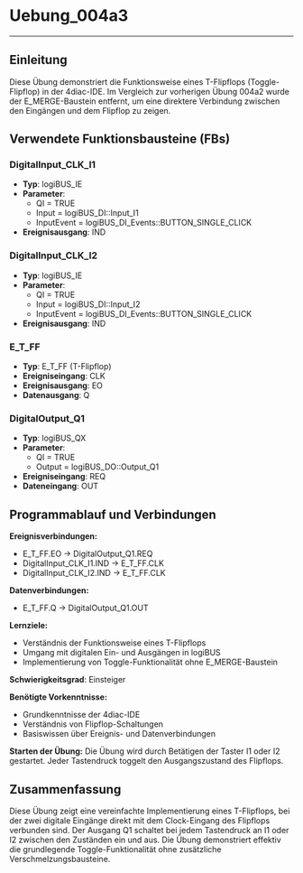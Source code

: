 # Uebung_004a3

* * * * * * * * * *

## Einleitung
Diese Übung demonstriert die Funktionsweise eines T-Flipflops (Toggle-Flipflop) in der 4diac-IDE. Im Vergleich zur vorherigen Übung 004a2 wurde der E_MERGE-Baustein entfernt, um eine direktere Verbindung zwischen den Eingängen und dem Flipflop zu zeigen.

## Verwendete Funktionsbausteine (FBs)

### DigitalInput_CLK_I1
- **Typ**: logiBUS_IE
- **Parameter**:
  - QI = TRUE
  - Input = logiBUS_DI::Input_I1
  - InputEvent = logiBUS_DI_Events::BUTTON_SINGLE_CLICK
- **Ereignisausgang**: IND

### DigitalInput_CLK_I2
- **Typ**: logiBUS_IE
- **Parameter**:
  - QI = TRUE
  - Input = logiBUS_DI::Input_I2
  - InputEvent = logiBUS_DI_Events::BUTTON_SINGLE_CLICK
- **Ereignisausgang**: IND

### E_T_FF
- **Typ**: E_T_FF (T-Flipflop)
- **Ereigniseingang**: CLK
- **Ereignisausgang**: EO
- **Datenausgang**: Q

### DigitalOutput_Q1
- **Typ**: logiBUS_QX
- **Parameter**:
  - QI = TRUE
  - Output = logiBUS_DO::Output_Q1
- **Ereigniseingang**: REQ
- **Dateneingang**: OUT

## Programmablauf und Verbindungen

**Ereignisverbindungen:**
- E_T_FF.EO → DigitalOutput_Q1.REQ
- DigitalInput_CLK_I1.IND → E_T_FF.CLK
- DigitalInput_CLK_I2.IND → E_T_FF.CLK

**Datenverbindungen:**
- E_T_FF.Q → DigitalOutput_Q1.OUT

**Lernziele:**
- Verständnis der Funktionsweise eines T-Flipflops
- Umgang mit digitalen Ein- und Ausgängen in logiBUS
- Implementierung von Toggle-Funktionalität ohne E_MERGE-Baustein

**Schwierigkeitsgrad**: Einsteiger

**Benötigte Vorkenntnisse:**
- Grundkenntnisse der 4diac-IDE
- Verständnis von Flipflop-Schaltungen
- Basiswissen über Ereignis- und Datenverbindungen

**Starten der Übung:**
Die Übung wird durch Betätigen der Taster I1 oder I2 gestartet. Jeder Tastendruck toggelt den Ausgangszustand des Flipflops.

## Zusammenfassung
Diese Übung zeigt eine vereinfachte Implementierung eines T-Flipflops, bei der zwei digitale Eingänge direkt mit dem Clock-Eingang des Flipflops verbunden sind. Der Ausgang Q1 schaltet bei jedem Tastendruck an I1 oder I2 zwischen den Zuständen ein und aus. Die Übung demonstriert effektiv die grundlegende Toggle-Funktionalität ohne zusätzliche Verschmelzungsbausteine.
